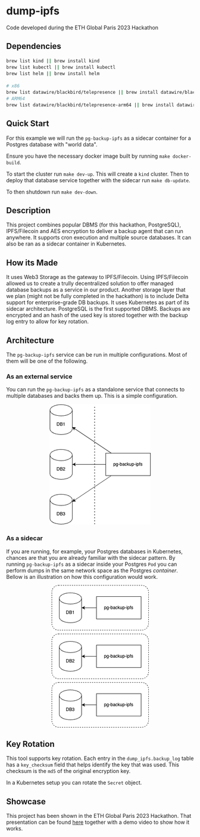 # dump-ipfs
Code developed during the ETH Global Paris 2023 Hackathon

## Dependencies
```sh
brew list kind || brew install kind
brew list kubectl || brew install kubectl
brew list helm || brew install helm

# x86
brew list datawire/blackbird/telepresence || brew install datawire/blackbird/telepresence
# ARM64
brew list datawire/blackbird/telepresence-arm64 || brew install datawire/blackbird/telepresence-arm64
```

## Quick Start
For this example we will run the `pg-backup-ipfs` as a sidecar container for a Postgres database with "world data".

Ensure you have the necessary docker image built by running `make docker-build`.

To start the cluster run `make dev-up`. This will create a `kind` cluster.
Then to deploy that database service together with the sidecar run `make db-update`.

To then shutdown run `make dev-down`.

## Description
This project combines popular DBMS (for this hackathon, PostgreSQL), IPFS/Filecoin and AES encryption to deliver a backup agent that can run anywhere. It supports cron execution and multiple source databases. It can also be ran as a sidecar container in Kubernetes.

## How its Made
It uses Web3 Storage as the gateway to IPFS/Filecoin. Using IPFS/Filecoin allowed us to create a trully decentralized solution to offer managed database backups as a service in our product. Another storage layer that we plan (might not be fully completed in the hackathon) is to include Delta support for enterprise-grade DB backups. It uses Kubernetes as part of its sidecar architecture. PostgreSQL is the first supported DBMS. Backups are encrypted and an hash of the used key is stored together with the backup log entry to allow for key rotation.

## Architecture
The `pg-backup-ipfs` service can be run in multiple configurations.
Most of them will be one of the following.

### As an external service
You can run the `pg-backup-ipfs` as a standalone service that connects to multiple databases and backs them up.
This is a simple configuration.
<p align="center">
  <img src="docs/external.png" alt="external"/>
</p>

### As a sidecar
If you are running, for example, your Postgres databases in Kubernetes, chances are that you are already familiar with the sidecar pattern.
By running `pg-backup-ipfs` as a sidecar inside your Postgres `Pod` you can perform dumps in the same network space as the Postgres *container*.
Bellow is an illustration on how this configuration would work.
<p align="center">
  <img src="docs/sidecar.png"  alt="sidecar"/>
</p>

## Key Rotation
This tool supports key rotation.
Each entry in the `dump_ipfs.backup_log` table has a `key_checksum` field that helps identify the key that was used.
This checksum is the `md5` of the original encryption key.

In a Kubernetes setup you can rotate the `Secret` object.

## Showcase
This project has been shown in the ETH Global Paris 2023 Hackathon. That presentation can be found [here](https://ethglobal.com/showcase/dump-ipfs-pwvyo) together with a demo video to show how it works.

